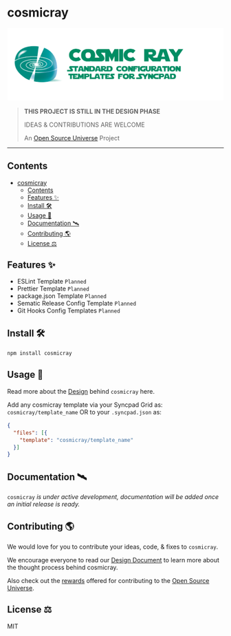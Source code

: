 # cosmicray

![Cosmic Ray — Standard Configuration Templates For Syncpad](assets/cosmicray.png)

> **THIS PROJECT IS STILL IN THE DESIGN PHASE**
>
> IDEAS & CONTRIBUTIONS ARE WELCOME
>
> An [Open Source Universe](https://github.com/intellibus/approach) Project

---

## Contents

- [cosmicray](#cosmicray)
  - [Contents](#contents)
  - [Features ✨](#features-)
  - [Install 🛠](#install-)
  - [Usage 🔭](#usage-)
  - [Documentation 🛰](#documentation-)
  - [Contributing 🌎](#contributing-)
  - [License ⚖️](#license-️)

## Features ✨

- ESLint Template `Planned`
- Prettier Template `Planned`
- package.json Template `Planned`
- Sematic Release Config Template `Planned`
- Git Hooks Config Templates `Planned`

## Install 🛠

```sh
npm install cosmicray
```

## Usage 🔭

Read more about the [Design](https://github.com/intellibus/cosmicray/blob/main/DESIGN.md) behind `cosmicray` here.

Add any cosmicray template via your Syncpad Grid as: `cosmicray/template_name`
OR
to your `.syncpad.json` as:

```json
{
  "files": [{
    "template": "cosmicray/template_name"
  }]
}
```

## Documentation 🛰

`cosmicray` *is under active development, documentation will be added once an initial release is ready.*

## Contributing 🌎

We would love for you to contribute your ideas, code, & fixes to `cosmicray`.

We encourage everyone to read our [Design Document](https://github.com/intellibus/cosmicray/blob/main/DESIGN.md) to learn more about the thought process behind cosmicray.

Also check out the [rewards](https://github.com/intellibus/approach/blob/main/REWARDS.md) offered for contributing to the [Open Source Universe](https://github.com/intellibus/approach).

## License ⚖️

MIT
